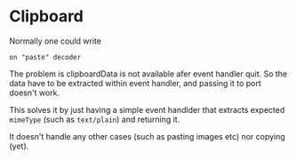 # Clipboard

Normally one could write

```
on "paste" decoder
```

The problem is clipboardData is not available afer event handler quit. So the data have to be extracted within event handler, and passing it to port doesn't work.

This solves it by just having a simple event handlder that extracts expected `mimeType` (such as `text/plain`) and returning it.

It doesn't handle any other cases (such as pasting images etc) nor copying (yet).
